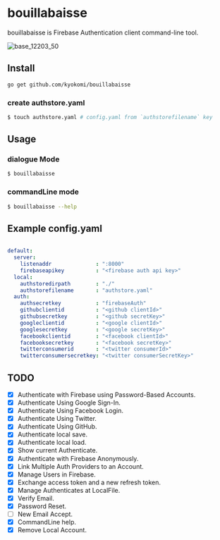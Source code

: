# bouillabaisse

bouillabaisse is Firebase Authentication client command-line tool.

![base_12203_50](https://cloud.githubusercontent.com/assets/1456047/17456119/472cc21a-5c07-11e6-8a59-d7977347295b.jpg)

## Install

```sh
go get github.com/kyokomi/bouillabaisse
```

### create authstore.yaml

```sh
$ touch authstore.yaml # config.yaml from `authstorefilename` key
```

## Usage

### dialogue Mode

```sh
$ bouillabaisse
```

### commandLine mode

```sh
$ bouillabaisse --help
```

## Example config.yaml

```yaml

default:
  server:
    listenaddr              : ":8000"
    firebaseapikey          : "<firebase auth api key>"
  local:
    authstoredirpath        : "./"
    authstorefilename       : "authstore.yaml"
  auth:
    authsecretkey           : "firebaseAuth"
    githubclientid          : "<github clientId>"
    githubsecretkey         : "<github secretKey>"
    googleclientid          : "<google clientId>"
    googlesecretkey         : "<google secretKey>"
    facebookclientid        : "<facebook clientId>"
    facebooksecretkey       : "<facebook secretKey>"
    twitterconsumerid       : "<twitter consumerId>"
    twitterconsumersecretkey: "<twitter consumerSecretKey>"
```

## TODO

- [x] Authenticate with Firebase using Password-Based Accounts.
- [x] Authenticate Using Google Sign-In.
- [x] Authenticate Using Facebook Login.
- [x] Authenticate Using Twitter.
- [x] Authenticate Using GitHub.
- [x] Authenticate local save.
- [x] Authenticate local load.
- [x] Show current Authenticate.
- [x] Authenticate with Firebase Anonymously.
- [x] Link Multiple Auth Providers to an Account.
- [x] Manage Users in Firebase.
- [x] Exchange access token and a new refresh token.
- [x] Manage Authenticates at LocalFile.
- [x] Verify Email.
- [x] Password Reset.
- [ ] New Email Accept.
- [x] CommandLine help.
- [x] Remove Local Account.
